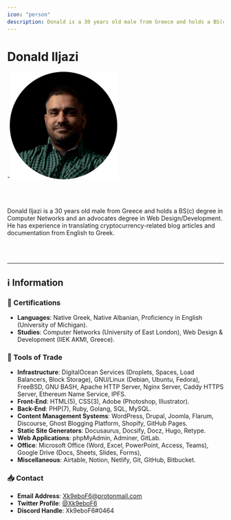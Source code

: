 ```yaml
---
icon: "person"
description: Donald is a 30 years old male from Greece and holds a BS(c) degree in Computer Networks and an advocates degree in Web Design/Development. He has experience in translating cryptocurrency-related blog articles and documentation from English to Greek.
---
```


# Donald Iljazi

-![](../../Images/Profiles/Donald-Iljazi.png)

<br />
<br />

Donald Iljazi is a 30 years old male from Greece and holds a BS(c) degree in Computer Networks and an advocates degree in Web Design/Development. He has experience in translating cryptocurrency-related blog articles and documentation from English to Greek.

<br />
<br />

---

## ℹ️ Information

### 📜 Certifications

- **Languages**: Native Greek, Native Albanian, Proficiency in English (University of Michigan).
- **Studies**: Computer Networks (University of East London), Web Design & Development (IIEK AKMI, Greece).

### 🧰 Tools of Trade

- **Infrastructure**: DigitalOcean Services (Droplets, Spaces, Load Balancers, Block Storage), GNU/Linux (Debian, Ubuntu, Fedora), FreeBSD, GNU BASH, Apache HTTP Server, Nginx Server, Caddy HTTPS Server, Ethereum Name Service, IPFS.
- **Front-End**: HTML(5), CSS(3), Adobe (Photoshop, Illustrator).
- **Back-End**: PHP(7), Ruby, Golang, SQL, MySQL.
- **Content Management Systems**: WordPress, Drupal, Joomla, Flarum, Discourse, Ghost Blogging Platform, Shopify, GitHub Pages.
- **Static Site Generators**: Docusaurus, Docsify, Docz, Hugo, Retype.
- **Web Applications**: phpMyAdmin, Adminer, GitLab.
- **Office**: Microsoft Office (Word, Excel, PowerPoint, Access, Teams), Google Drive (Docs, Sheets, Slides, Forms),
- **Miscellaneous**: Airtable, Notion, Netlify, Git, GitHub, Bitbucket.

### 📥 Contact

- **Email Address**: [Xk9eboF6@protonmail.com](mailto:Xk9eboF6@protonmail.com)
- **Twitter Profile**: [@Xk9eboF6](https://twitter.com/xK9eboF6)
- **Discord Handle**: Xk9eboF6#0464
